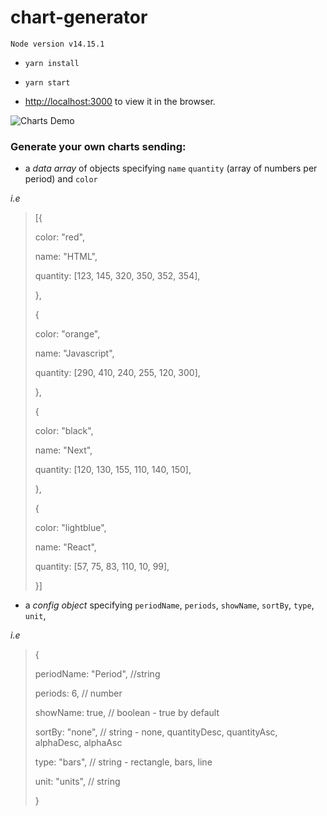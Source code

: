 # chart-generator

`Node version v14.15.1`

- `yarn install`

- `yarn start`

- [http://localhost:3000](http://localhost:3000) to view it in the browser.

![Charts Demo](/images/chart-generator-demo.gif)

### Generate your own charts sending:

- a _data array_ of objects specifying `name` `quantity` (array of numbers per period) and `color`

*i.e*

> [{
>
> color: "red",
>
> name: "HTML",
>
> quantity: [123, 145, 320, 350, 352, 354],
>
> },
>
> {
>
> color: "orange",
>
> name: "Javascript",
>
> quantity: [290, 410, 240, 255, 120, 300],
>
> },
>
> {
>
> color: "black",
>
> name: "Next",
>
> quantity: [120, 130, 155, 110, 140, 150],
>
> },
>
> {
>
> color: "lightblue",
>
> name: "React",
>
> quantity: [57, 75, 83, 110, 10, 99],
>
> }]

- a _config object_ specifying `periodName`, `periods`, `showName`, `sortBy`, `type`, `unit`,

*i.e*

> {
>
> periodName: "Period", //string
>
> periods: 6, // number
>
> showName: true, // boolean - true by default
>
> sortBy: "none", // string - none, quantityDesc, quantityAsc, alphaDesc, alphaAsc
>
> type: "bars", // string - rectangle, bars, line
>
> unit: "units", // string
>
> }
